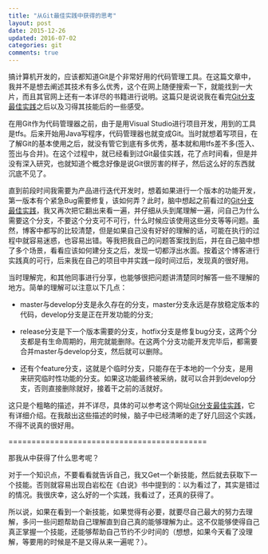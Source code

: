 ```yaml
---
title: "从Git最佳实践中获得的思考"
layout: post
date: 2015-12-26
updated: 2016-07-02
categories: git
comments: true
---
```

搞计算机开发的，应该都知道Git是个非常好用的代码管理工具。在这篇文章中，我并不是想去阐述其技术有多么优秀，这个在网上随便搜索一下，就能找到一大片，而且其官网上还有一本详尽的书籍进行说明。这篇只是说说我在看完[Git分支最佳实践](http://nvie.com/posts/a-successful-git-branching-model/)之后以及习得其技能后的一些感受。

在用Git作为代码管理器之前，由于是用Visual Studio进行项目开发，用到的工具是tfs。后来开始用Java写程序，代码管理器也就变成Git。当时就想着写项目，在了解Git的基本使用之后，就没有管它到底有多优秀，基本就和用tfs差不多(签入、签出与合并)。在这个过程中，就已经看到过Git最佳实践，花了点时间看，但是并没有深入研究，也就知道个概念好像是说Git很厉害的样子，然后这么好的东西就沉底不见了。

直到前段时间我需要为产品进行迭代开发时，想着如果进行一个版本的功能开发，第一版本有个紧急Bug需要修复，该如何弄？此时，脑中想起之前看过的[Git分支最佳实践](http://nvie.com/posts/a-successful-git-branching-model/)，我又再次把它翻出来看一遍，并仔细从头到尾理解一遍，问自己为什么需要这个分支，不要这个分支可不可行，什么时候应该使用这些分支等等问题。虽然，博客中都写的比较清楚，但是如果自己没有好好的理解的话，可能在执行的过程中就容易迷惑，也容易出错。等我把我自己的问题答案找到后，并在自己脑中想了多个场景，看看应该如何建分支之后，发现一切都浮出水面。按着这个博客进行实践真的可行，后来我在自己的项目中并实践一段时间过后，发现真的很好用。

当时理解完，和其他同事进行分享，也能够很把问题讲清楚同时解答一些不理解的地方。简单的理解可以注意以下几点：

* master与develop分支是永久存在的分支，master分支永远是存放稳定版本的代码，develop分支是正在开发功能的分支;

* release分支是下一个版本需要的分支，hotfix分支是修复bug分支，这两个分支都是有生命周期的，用完就能删除。在这两个分支功能开发完毕后，都需要合并master与develop分支，然后就可以删除。

* 还有个feature分支，这就是个临时分支，只能存在于本地的一个分支，是用来研究临时性功能的分支。如果这功能最终被采纳，就可以合并到develop分支，否则直接删除就好，接着干之前的活就好。

这只是个粗略的描述，并不详尽，具体的可以参考这个网址[Git分支最佳实践](http://nvie.com/posts/a-successful-git-branching-model/)，它有详细介绍。在我敲出这些描述的时候，脑子中已经清晰的走了好几回这个实践，不得不说真的很好用。

===========================================

那我从中获得了什么思考呢？

对于一个知识点，不要看看就告诉自己，我又Get一个新技能，然后就去获取下一个技能。否则就容易出现白岩松在《白说》书中提到的：以为看过了，其实是错过的情况。我很庆幸，这么好的一个实践，我看过了，还真的获得了。

所以说，如果在看到一个新技能，如果觉得有必要，就要尽自己最大的努力去理解，多问一些问题帮助自己理解直到自己真的能够理解为止。这不仅能够使得自己真正掌握一个技能，还能够帮助自己节约不少时间的（想想，如果今天看了没理解，等要用的时候是不是又得从来一遍呢？）。
